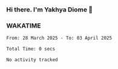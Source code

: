 ### Hi there. I'm Yakhya Diome 👋

### WAKATIME
<!--START_SECTION:waka-->

```txt
From: 28 March 2025 - To: 03 April 2025

Total Time: 0 secs

No activity tracked
```

<!--END_SECTION:waka-->
